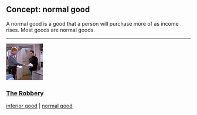 ## Concept: normal good

A normal good is a good that a person will purchase more of as income rises. Most goods are normal goods.

<hr>
<div class="clip-listing">
<img src="media/icons/robbery.jpg" alt="The Robbery icon">

### [The Robbery](../clip/3/)

[inferior good](/concept/inferior-good/) | [normal good](/concept/normal-good/)
</div>

